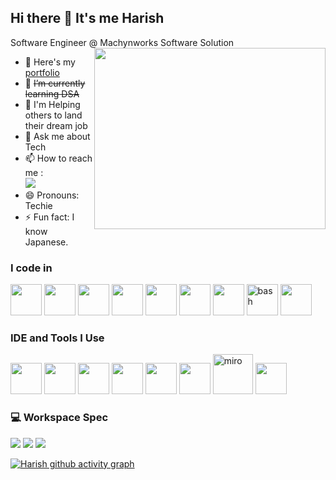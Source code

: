 ## Hi there 👋 It's me Harish

Software Engineer @ Machynworks Software Solution
<img align="right" width="370" height="290" src="https://cdn.dribbble.com/users/1928646/screenshots/4884082/media/c893720298aead2e6edf7c6f7a100a6a.gif">
- 🔭 Here's my [portfolio](https://harinattu.github.io/portfolio_files/)                                                 
- 🌱 ~~I’m currently learning DSA~~
- 🤔 I'm Helping others to land their dream job
- 💬 Ask me about Tech
- 📫 How to reach me :
<br /> [<img src="https://img.shields.io/badge/LinkedIn-0077B5?style=for-the-badge&logo=linkedin&logoColor=white" />](https://www.linkedin.com/in/harish-n-16200-dec/)
- 😄 Pronouns: Techie
- ⚡ Fun fact: I know Japanese.

### I code in
<img height="50" width="50" src="https://img.icons8.com/color/48/000000/python.png" /> <img height="50" width="50" src="https://img.icons8.com/color/48/000000/html-5.png" /> <img height="50" width="50" src="https://img.icons8.com/color/48/000000/css3.png" /> <img height="50" width="50" src="https://img.icons8.com/color/48/000000/bootstrap.png" /> <img height="50" width="50" src="https://img.icons8.com/color/48/000000/javascript.png"/> <img height="50" width="50" src="https://img.icons8.com/color/48/000000/react-native.png"/> <img height="50" width="50" src="https://img.icons8.com/color/48/000000/google-firebase-console.png"/> <img width="50" height="50" src="https://img.icons8.com/color/48/bash.png" alt="bash"/> <img height="50" width="50" src="https://img.icons8.com/color/48/000000/mysql-logo.png"/>

### IDE and Tools I Use
<img height="50" width="50" src="https://img.icons8.com/color/48/000000/visual-studio-code-2019.png"/> <img height="50" width="50" src="https://img.icons8.com/color/48/000000/pycharm.png"/> <img height="50" width="50" src="https://img.icons8.com/color/50/000000/git.png"/> <img height="50" width="50" src="https://img.icons8.com/dusk/64/000000/anaconda.png"/> <img height="50" src="https://img.icons8.com/color/480/null/notion--v1.png" /> <img height="50" width="50" src="https://img.icons8.com/color/48/000000/figma--v1.png"/> <img width="64" height="64" src="https://img.icons8.com/nolan/64/miro.png" alt="miro"/> <img height="50" src="https://img.shields.io/badge/Netlify-00C7B7?style=for-the-badge&logo=netlify&logoColor=white"/>

### 💻 Workspace Spec
<img src="https://img.shields.io/badge/Ubuntu-E95420?style=for-the-badge&logo=ubuntu&logoColor=white"> <img src="https://img.shields.io/badge/Debian-A81D33?style=for-the-badge&logo=debian&logoColor=white"/> <img src="https://img.shields.io/badge/Windows-0078D6?style=for-the-badge&logo=windows&logoColor=white"/> 

[![Harish github activity graph](https://github-readme-activity-graph.vercel.app/graph?username=Harish&bg_color=000000&color=ffffff&line=43ea0f&point=ffffff&area=true&hide_border=true)](https://github.com/ashutosh00710/github-readme-activity-graph)
